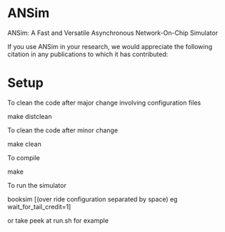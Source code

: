 # ANSim
ANSim: A Fast and Versatile Asynchronous Network-On-Chip Simulator


If you use ANSim in your research, we would appreciate the following citation in any publications to which it has contributed:



# Setup

To clean the code after major change involving configuration files

make distclean

To clean the code after minor change

make clean

To compile

make

To run the simulator

booksim <configuration file> [(over ride configuration separated by space) eg wait_for_tail_credit=1]
  
or take peek at run.sh for example
  
